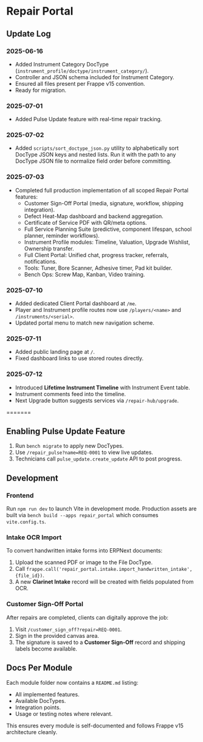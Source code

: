 # Repair Portal

## Update Log

### 2025-06-16
- Added Instrument Category DocType (`instrument_profile/doctype/instrument_category/`).
- Controller and JSON schema included for Instrument Category.
- Ensured all files present per Frappe v15 convention.
- Ready for migration.

### 2025-07-01
- Added Pulse Update feature with real-time repair tracking.

### 2025-07-02
- Added `scripts/sort_doctype_json.py` utility to alphabetically sort DocType JSON keys and nested lists. Run it with the path to any DocType JSON file to normalize field order before committing.

### 2025-07-03
- Completed full production implementation of all scoped Repair Portal features:
  - Customer Sign-Off Portal (media, signature, workflow, shipping integration).
  - Defect Heat-Map dashboard and backend aggregation.
  - Certificate of Service PDF with QR/meta options.
  - Full Service Planning Suite (predictive, component lifespan, school planner, reminder workflows).
  - Instrument Profile modules: Timeline, Valuation, Upgrade Wishlist, Ownership transfer.
  - Full Client Portal: Unified chat, progress tracker, referrals, notifications.
  - Tools: Tuner, Bore Scanner, Adhesive timer, Pad kit builder.
  - Bench Ops: Screw Map, Kanban, Video training.

### 2025-07-10
- Added dedicated Client Portal dashboard at `/me`.
- Player and Instrument profile routes now use `/players/<name>` and `/instruments/<serial>`.
- Updated portal menu to match new navigation scheme.

### 2025-07-11
- Added public landing page at `/`.
- Fixed dashboard links to use stored routes directly.


### 2025-07-12
- Introduced **Lifetime Instrument Timeline** with Instrument Event table.
- Instrument comments feed into the timeline.
- Next Upgrade button suggests services via `/repair-hub/upgrade`.

=======

## Enabling Pulse Update Feature
1. Run `bench migrate` to apply new DocTypes.
2. Use `/repair_pulse?name=REQ-0001` to view live updates.
3. Technicians call `pulse_update.create_update` API to post progress.

## Development

### Frontend
Run `npm run dev` to launch Vite in development mode. Production assets are built via `bench build --apps repair_portal` which consumes `vite.config.ts`.

### Intake OCR Import
To convert handwritten intake forms into ERPNext documents:
1. Upload the scanned PDF or image to the File DocType.
2. Call `frappe.call('repair_portal.intake.import_handwritten_intake', {file_id})`.
3. A new **Clarinet Intake** record will be created with fields populated from OCR.

### Customer Sign-Off Portal
After repairs are completed, clients can digitally approve the job:
1. Visit `/customer_sign_off?repair=REQ-0001`.
2. Sign in the provided canvas area.
3. The signature is saved to a **Customer Sign-Off** record and shipping labels become available.

## Docs Per Module
Each module folder now contains a `README.md` listing:
- All implemented features.
- Available DocTypes.
- Integration points.
- Usage or testing notes where relevant.

This ensures every module is self-documented and follows Frappe v15 architecture cleanly.
